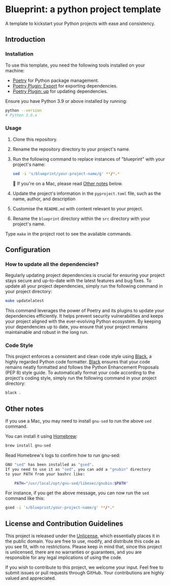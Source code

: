 # Blueprint: a python project template

A template to kickstart your Python projects with ease and consistency.

## Introduction

### Installation

To use this template, you need the following tools installed on your machine:

- [Poetry](https://python-poetry.org) for Python package management.
- [Poetry Plugin: Export](https://github.com/python-poetry/poetry-plugin-export)
  for exporting dependencies.
- [Poetry Plugin: up](https://github.com/MousaZeidBaker/poetry-plugin-up)
  for updating dependencies.

Ensure you have Python 3.9 or above installed by running:

```bash
python --version
# Python 3.9.x
```

### Usage

1. Clone this repository.
2. Rename the repository directory to your project's name.
3. Run the following command to replace instances of "blueprint" with your
   project's name:

   ```bash
   sed -i 's/blueprint/your-project-name/g' **/*.*
   ```

   🚨 If you're on a Mac, please read [Other notes](#other-notes) below.

4. Update the project's information in the `pyproject.toml` file, such as the
   name, author, and description
5. Customise the `README.md` with content relevant to your project.
6. Rename the `blueprint` directory within the `src` directory with your
   project's name.

Type `make` in the project root to see the available commands.

## Configuration

### How to update all the dependencies?

Regularly updating project dependencies is crucial for ensuring your project
stays secure and up-to-date with the latest features and bug fixes. To update
all your project dependencies, simply run the following command in your
project directory:

```bash
make updatelatest
```

This command leverages the power of Poetry and its plugins to update your
dependencies efficiently. It helps prevent security vulnerabilities and keeps
your project aligned with the ever-evolving Python ecosystem. By keeping your
dependencies up to date, you ensure that your project remains maintainable and
robust in the long run.

### Code Style

This project enforces a consistent and clean code style using
[Black](https://github.com/psf/black), a highly regarded Python code formatter.
[Black](https://github.com/psf/black) ensures that your code remains neatly formatted
and follows the Python Enhancement Proposals (PEP 8) style guide. To automatically
format your code according to the project's coding style, simply run the following
command in your project directory:

```bash
black .
```

## Other notes

If you use a Mac, you may need to install `gnu-sed` to run the above `sed` command.

You can install it using [Homebrew](http://brew.sh):

```bash
brew install gnu-sed
```

Read Homebrew's logs to confirm how to run gnu-sed:

```bash
GNU "sed" has been installed as "gsed".
If you need to use it as "sed", you can add a "gnubin" directory
to your PATH from your bashrc like:

    PATH="/usr/local/opt/gnu-sed/libexec/gnubin:$PATH"
```

For instance, if you get the above message, you can now run the `sed` command like this:

```bash
gsed -i 's/blueprint/your-project-name/g' **/*.*
```

## License and Contribution Guidelines

This project is released under the [Unlicense](https://unlicense.org/), which
essentially places it in the public domain. You are free to use, modify, and distribute
this code as you see fit, with no restrictions. Please keep in mind that, since this
project is unlicensed, there are no warranties or guarantees, and you are responsible
for any legal implications of using the code.

If you wish to contribute to this project, we welcome your input. Feel free to submit
issues or pull requests through GitHub. Your contributions are highly valued and appreciated.
